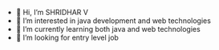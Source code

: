 - 👋 Hi, I’m SHRIDHAR V
- 👀 I’m interested in java development and web technologies
- 🌱 I’m currently learning both java and web technologies
- 💞️ I’m looking for entry level job

<!---
shridhar8/shridhar8 is a ✨ special ✨ repository because its `README.md` (this file) appears on your GitHub profile.
You can click the Preview link to take a look at your changes.
--->
